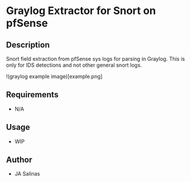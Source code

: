 # Graylog Extractor for Snort on pfSense

## Description
Snort field extraction from pfSense sys logs for parsing in Graylog. This is only for IDS detections and not other general snort logs.

!(graylog example image)[example.png]

## Requirements
- N/A

## Usage
- WIP

## Author
* JA Salinas
